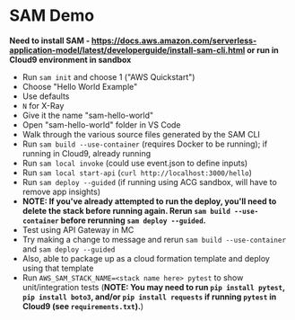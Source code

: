 # SAM Demo

**Need to install SAM - https://docs.aws.amazon.com/serverless-application-model/latest/developerguide/install-sam-cli.html or run in Cloud9 environment in sandbox**

* Run `sam init` and choose 1 ("AWS Quickstart")
* Choose "Hello World Example"
* Use defaults
* `N` for X-Ray
* Give it the name "sam-hello-world"
* Open "sam-hello-world" folder in VS Code
* Walk through the various source files generated by the SAM CLI
* Run `sam build --use-container` (requires Docker to be running); if running in Cloud9, already running
* Run `sam local invoke` (could use event.json to define inputs)
* Run `sam local start-api` (`curl http://localhost:3000/hello`)
* Run `sam deploy --guided` (if running using ACG sandbox, will have to remove app insights)
* **NOTE: If you've already attempted to run the deploy, you'll need to delete the stack before running again. Rerun `sam build --use-container` before rerunning `sam deploy --guided`.**
* Test using API Gateway in MC
* Try making a change to message and rerun `sam build --use-container` and `sam deploy --guided`
* Also, able to package up as a cloud formation template and deploy using that template
* Run `AWS_SAM_STACK_NAME=<stack name here> pytest` to show unit/integration tests (**NOTE: You may need to run `pip install pytest`, `pip install boto3`, and/or `pip install requests` if running `pytest` in Cloud9 (see `requirements.txt`).**)
